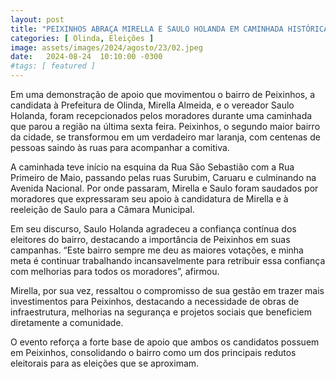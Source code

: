 ```yaml
---
layout: post
title: "PEIXINHOS ABRAÇA MIRELLA E SAULO HOLANDA EM CAMINHADA HISTÓRICA"
categories: [ Olinda, Eleições ]
image: assets/images/2024/agosto/23/02.jpeg
date:   2024-08-24  10:10:00 -0300
#tags: [ featured ]
---
```

Em uma demonstração de apoio que movimentou o bairro de Peixinhos, a candidata à Prefeitura de Olinda, Mirella Almeida, e o vereador Saulo Holanda, foram recepcionados pelos moradores durante uma caminhada que parou a região na última sexta feira. Peixinhos, o segundo maior bairro da cidade, se transformou em um verdadeiro mar laranja, com centenas de pessoas saindo às ruas para acompanhar a comitiva.

A caminhada teve início na esquina da Rua São Sebastião com a Rua Primeiro de Maio, passando pelas ruas Surubim, Caruaru e culminando na Avenida Nacional. Por onde passaram, Mirella e Saulo foram saudados por moradores que expressaram seu apoio à candidatura de Mirella e à reeleição de Saulo para a Câmara Municipal.

Em seu discurso, Saulo Holanda agradeceu a confiança contínua dos eleitores do bairro, destacando a importância de Peixinhos em suas campanhas. “Este bairro sempre me deu as maiores votações, e minha meta é continuar trabalhando incansavelmente para retribuir essa confiança com melhorias para todos os moradores”, afirmou.

Mirella, por sua vez, ressaltou o compromisso de sua gestão em trazer mais investimentos para Peixinhos, destacando a necessidade de obras de infraestrutura, melhorias na segurança e projetos sociais que beneficiem diretamente a comunidade.

O evento reforça a forte base de apoio que ambos os candidatos possuem em Peixinhos, consolidando o bairro como um dos principais redutos eleitorais para as eleições que se aproximam.